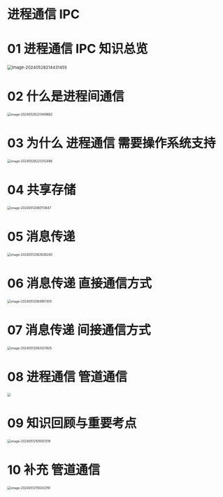 # 进程通信 IPC



# 01 进程通信 IPC 知识总览

<img src="https://cvp.oss-cn-shanghai.aliyuncs.com/picgo/202405282144556.png" alt="image-20240528214431455" style="zoom: 67%;" />



# 02 什么是进程间通信

<img src="https://cvp.oss-cn-shanghai.aliyuncs.com/picgo/202405282214914.png" alt="image-20240528221449682" style="zoom:50%;" />



# 03 为什么 进程通信 需要操作系统支持

<img src="https://cvp.oss-cn-shanghai.aliyuncs.com/picgo/202405282233826.png" alt="image-20240528223312496" style="zoom:50%;" />



# 04 共享存储

<img src="https://cvp.oss-cn-shanghai.aliyuncs.com/picgo/202405120801473.png" alt="image-20240512080113847" style="zoom:50%;" />



# 05 消息传递

<img src="https://cvp.oss-cn-shanghai.aliyuncs.com/picgo/202405120826472.png" alt="image-20240512082638240" style="zoom:50%;" />



# 06 消息传递 直接通信方式

<img src="https://cvp.oss-cn-shanghai.aliyuncs.com/picgo/202405120849439.png" alt="image-20240512084951305" style="zoom:50%;" />



# 07 消息传递 间接通信方式

<img src="https://cvp.oss-cn-shanghai.aliyuncs.com/picgo/202405120920051.png" alt="image-20240512092021925" style="zoom:50%;" />



# 08 进程通信 管道通信

<img src="https://cvp.oss-cn-shanghai.aliyuncs.com/picgo/202405121030295.png" style="zoom:50%;" />



# 09 知识回顾与重要考点

<img src="https://cvp.oss-cn-shanghai.aliyuncs.com/picgo/202405121050504.png" alt="image-20240512105001318" style="zoom:50%;" />



# 10 补充 管道通信 

<img src="https://cvp.oss-cn-shanghai.aliyuncs.com/picgo/202405121100874.png" alt="image-20240512110043761" style="zoom:50%;" />
